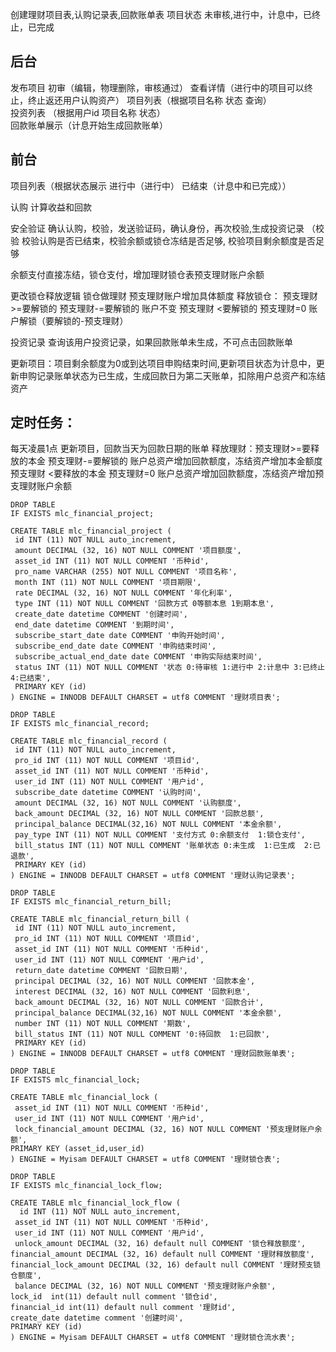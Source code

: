 
创建理财项目表,认购记录表,回款账单表
项目状态   未审核,进行中，计息中，已终止，已完成

## 后台
  发布项目     初审（编辑，物理删除，审核通过）  查看详情（进行中的项目可以终止，终止返还用户认购资产）  项目列表（根据项目名称 状态 查询）  
  投资列表  （根据用户id  项目名称  状态）   
  回款账单展示（计息开始生成回款账单）

## 前台
   项目列表（根据状态展示   进行中（进行中）  已结束（计息中和已完成））
  
   认购  计算收益和回款   
  
   安全验证   确认认购，校验，发送验证码，确认身份，再次校验,生成投资记录   （校验 校验认购是否已结束，校验余额或锁仓冻结是否足够,
   校验项目剩余额度是否足够
  
   余额支付直接冻结，锁仓支付，增加理财锁仓表预支理财账户余额
 
  更改锁仓释放逻辑
  锁仓做理财    预支理财账户增加具体额度
  释放锁仓：  预支理财>=要解锁的              预支理财-=要解锁的            账户不变
  预支理财 <要解锁的             预支理财=0               账户解锁（要解锁的-预支理财）

  投资记录  查询该用户投资记录，如果回款账单未生成，不可点击回款账单

  更新项目：项目剩余额度为0或到达项目申购结束时间,更新项目状态为计息中，更新申购记录账单状态为已生成，生成回款日为第二天账单，扣除用户总资产和冻结资产

  
## 定时任务：
  每天凌晨1点  更新项目，回款当天为回款日期的账单
  释放理财：预支理财>=要释放的本金          预支理财-=要解锁的            账户总资产增加回款额度，冻结资产增加本金额度
  预支理财 <要释放的本金    预支理财=0         账户总资产增加回款额度，冻结资产增加预支理财账户余额
 
  
```
DROP TABLE
IF EXISTS mlc_financial_project;

CREATE TABLE mlc_financial_project (
 id INT (11) NOT NULL auto_increment,
 amount DECIMAL (32, 16) NOT NULL COMMENT '项目额度',
 asset_id INT (11) NOT NULL COMMENT '币种id',
 pro_name VARCHAR (255) NOT NULL COMMENT '项目名称',
 month INT (11) NOT NULL COMMENT '项目期限',
 rate DECIMAL (32, 16) NOT NULL COMMENT '年化利率',
 type INT (11) NOT NULL COMMENT '回款方式 0等额本息 1到期本息',
 create_date datetime COMMENT '创建时间',
 end_date datetime COMMENT '到期时间',
 subscribe_start_date date COMMENT '申购开始时间',
 subscribe_end_date date COMMENT '申购结束时间',
 subscribe_actual_end_date date COMMENT '申购实际结束时间',
 status INT (11) NOT NULL COMMENT '状态 0:待审核 1:进行中 2:计息中 3:已终止 4:已结束',
 PRIMARY KEY (id)
) ENGINE = INNODB DEFAULT CHARSET = utf8 COMMENT '理财项目表';

DROP TABLE
IF EXISTS mlc_financial_record;

CREATE TABLE mlc_financial_record (
 id INT (11) NOT NULL auto_increment,
 pro_id INT (11) NOT NULL COMMENT '项目id',
 asset_id INT (11) NOT NULL COMMENT '币种id',
 user_id INT (11) NOT NULL COMMENT '用户id',
 subscribe_date datetime COMMENT '认购时间',
 amount DECIMAL (32, 16) NOT NULL COMMENT '认购额度',
 back_amount DECIMAL (32, 16) NOT NULL COMMENT '回款总额',
 principal_balance DECIMAL(32,16) NOT NULL COMMENT '本金余额',
 pay_type INT (11) NOT NULL COMMENT '支付方式 0:余额支付  1:锁仓支付',
 bill_status INT (11) NOT NULL COMMENT '账单状态 0:未生成  1:已生成  2:已退款',
 PRIMARY KEY (id)
) ENGINE = INNODB DEFAULT CHARSET = utf8 COMMENT '理财认购记录表';

DROP TABLE
IF EXISTS mlc_financial_return_bill;

CREATE TABLE mlc_financial_return_bill (
 id INT (11) NOT NULL auto_increment,
 pro_id INT (11) NOT NULL COMMENT '项目id',
 asset_id INT (11) NOT NULL COMMENT '币种id',
 user_id INT (11) NOT NULL COMMENT '用户id',
 return_date datetime COMMENT '回款日期',
 principal DECIMAL (32, 16) NOT NULL COMMENT '回款本金',
 interest DECIMAL (32, 16) NOT NULL COMMENT '回款利息',
 back_amount DECIMAL (32, 16) NOT NULL COMMENT '回款合计',
 principal_balance DECIMAL(32,16) NOT NULL COMMENT '本金余额',
 number INT (11) NOT NULL COMMENT '期数',
 bill_status INT (11) NOT NULL COMMENT '0:待回款  1:已回款',
 PRIMARY KEY (id)
) ENGINE = INNODB DEFAULT CHARSET = utf8 COMMENT '理财回款账单表';

DROP TABLE
IF EXISTS mlc_financial_lock;

CREATE TABLE mlc_financial_lock (
 asset_id INT (11) NOT NULL COMMENT '币种id',
 user_id INT (11) NOT NULL COMMENT '用户id',
 lock_financial_amount DECIMAL (32, 16) NOT NULL COMMENT '预支理财账户余额',
PRIMARY KEY (asset_id,user_id)
) ENGINE = Myisam DEFAULT CHARSET = utf8 COMMENT '理财锁仓表';

DROP TABLE
IF EXISTS mlc_financial_lock_flow;

CREATE TABLE mlc_financial_lock_flow (
  id INT (11) NOT NULL auto_increment,
 asset_id INT (11) NOT NULL COMMENT '币种id',
 user_id INT (11) NOT NULL COMMENT '用户id',
 unlock_amount DECIMAL (32, 16) default null COMMENT '锁仓释放额度',
financial_amount DECIMAL (32, 16) default null COMMENT '理财释放额度',
financial_lock_amount DECIMAL (32, 16) default null COMMENT '理财预支锁仓额度',
 balance DECIMAL (32, 16) NOT NULL COMMENT '预支理财账户余额',
lock_id  int(11) default null comment '锁仓id',
financial_id int(11) default null comment '理财id',
create_date datetime comment '创建时间',
PRIMARY KEY (id)
) ENGINE = Myisam DEFAULT CHARSET = utf8 COMMENT '理财锁仓流水表';
```